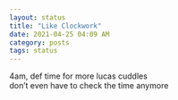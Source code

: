 ```yaml
---
layout: status
title: "Like Clockwork"
date: 2021-04-25 04:09 AM
category: posts
tags: status
---
```


4am, def time for more lucas cuddles<br />
don’t even have to check the time anymore
